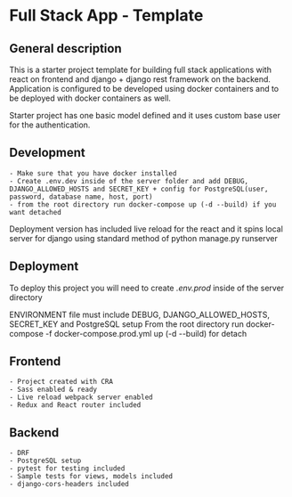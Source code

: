 # Full Stack App - Template

## General description

This is a starter project template for building full stack applications with react on frontend and django + django rest framework on the backend. Application is configured to be developed using docker containers and to be deployed with docker containers as well.

Starter project has one basic model defined and it uses custom base user for the authentication.

## Development

    - Make sure that you have docker installed
    - Create .env.dev inside of the server folder and add DEBUG, DJANGO_ALLOWED_HOSTS and SECRET_KEY + config for PostgreSQL(user, password, database name, host, port)
    - from the root directory run docker-compose up (-d --build) if you want detached

Deployment version has included live reload for the react and it spins local server for django using standard method of python manage.py runserver

## Deployment

To deploy this project you will need to create _.env.prod_ inside of the server directory

ENVIRONMENT file must include DEBUG, DJANGO_ALLOWED_HOSTS, SECRET_KEY and PostgreSQL setup
From the root directory run docker-compose -f docker-compose.prod.yml up (-d --build) for detach

## Frontend

    - Project created with CRA
    - Sass enabled & ready
    - Live reload webpack server enabled
    - Redux and React router included

## Backend

    - DRF
    - PostgreSQL setup
    - pytest for testing included
    - Sample tests for views, models included
    - django-cors-headers included

